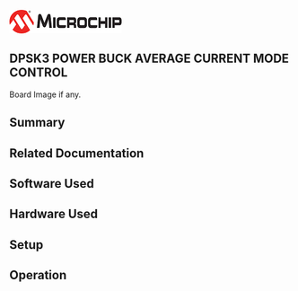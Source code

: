 ![image](images/microchip.jpg) 

## DPSK3 POWER BUCK AVERAGE CURRENT MODE CONTROL

Board Image if any.

## Summary


## Related Documentation


## Software Used 


## Hardware Used


## Setup


## Operation



